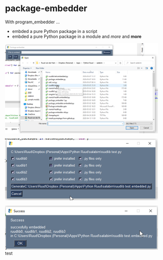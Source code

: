 # package-embedder
With program_embedder ...
- embded a pure Python package in a script
- embded a pure Python package in a module
and *more* and **more**

![image1](images/package_embedder_1.png)

![image2](images/package_embedder_2.png)

![image3](images/package_embedder_3.png)
test
